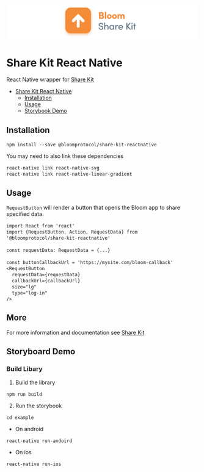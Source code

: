 ![Share Kit React Native](https://github.com/hellobloom/attestations-es/raw/master/assets/share-kit/logo.png)

# Share Kit React Native

React Native wrapper for [Share Kit](https://github.com/hellobloom/attestations-ts/tree/master/packages/share-kit#readme)

- [Share Kit React Native](#share-kit-react-native)
  - [Installation](#installation)
  - [Usage](#usage)
  - [Storybook Demo](#storybook-demo)

## Installation

```
npm install --save @bloomprotocol/share-kit-reactnative
```

You may need to also link these dependencies

```
react-native link react-native-svg
react-native link react-native-linear-gradient
```

## Usage

`RequestButton` will render a button that opens the Bloom app to share specified data.

```tsx
import React from 'react'
import {RequestButton, Action, RequestData} from '@bloomprotocol/share-kit-reactnative'

const requestData: RequestData = {...}

const buttonCallbackUrl = 'https://mysite.com/bloom-callback'
<RequestButton
  requestData={requestData}
  callbackUrl={callbackUrl}
  size="lg"
  type="log-in"
/>
```

## More

For more information and documentation see [Share Kit](https://github.com/hellobloom/attestations-ts/tree/master/packages/share-kit#readme)

## Storyboard Demo

### Build Libary

1. Build the library

```
npm run build
```

2. Run the storybook

```
cd example
```

- On android

```
react-native run-andoird
```

- On ios

```
react-native run-ios
```
